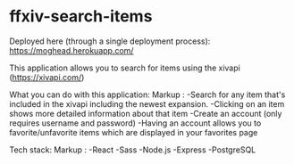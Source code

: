 # ffxiv-search-items

Deployed here (through a single deployment process):
https://moghead.herokuapp.com/

This application allows you to search for items using the xivapi (https://xivapi.com/)

What you can do with this application:
  Markup : -Search for any item that's included in the xivapi including the newest expansion.
  -Clicking on an item shows more detailed information about that item
  -Create an account (only requires username and password)
  -Having an account allows you to favorite/unfavorite items which are displayed in your favorites page

Tech stack:
  Markup : -React
  -Sass
  -Node.js
  -Express
  -PostgreSQL
